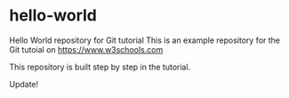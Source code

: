 # hello-world
Hello World repository for Git tutorial
This is an example repository for the Git tutoial on https://www.w3schools.com

This repository is built step by step in the tutorial.

Update!
